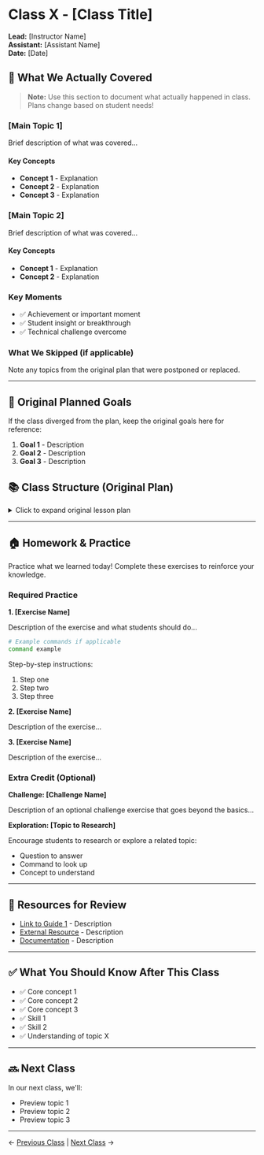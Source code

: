 # Class X - [Class Title]

**Lead:** [Instructor Name]  
**Assistant:** [Assistant Name]  
**Date:** [Date]

## 📝 What We Actually Covered

> **Note:** Use this section to document what actually happened in class. Plans change based on student needs!

### [Main Topic 1]

Brief description of what was covered...

#### Key Concepts
- **Concept 1** - Explanation
- **Concept 2** - Explanation
- **Concept 3** - Explanation

### [Main Topic 2]

Brief description of what was covered...

#### Key Concepts
- **Concept 1** - Explanation
- **Concept 2** - Explanation

### Key Moments
- ✅ Achievement or important moment
- ✅ Student insight or breakthrough
- ✅ Technical challenge overcome

### What We Skipped (if applicable)
Note any topics from the original plan that were postponed or replaced.

---

## 🎯 Original Planned Goals

If the class diverged from the plan, keep the original goals here for reference:

1. **Goal 1** - Description
2. **Goal 2** - Description
3. **Goal 3** - Description

## 📚 Class Structure (Original Plan)

<details>
<summary>Click to expand original lesson plan</summary>

### 1. [Section Name]

Description of planned section...

[→ Link to Guide](./steps/guide-name.md)

### 2. [Section Name]

Description of planned section...

[→ Link to Guide](./steps/guide-name.md)

</details>

---

## 🏠 Homework & Practice

Practice what we learned today! Complete these exercises to reinforce your knowledge.

### Required Practice

**1. [Exercise Name]**

Description of the exercise and what students should do...

```bash
# Example commands if applicable
command example
```

Step-by-step instructions:
1. Step one
2. Step two
3. Step three

**2. [Exercise Name]**

Description of the exercise...

**3. [Exercise Name]**

Description of the exercise...

### Extra Credit (Optional)

**Challenge: [Challenge Name]**

Description of an optional challenge exercise that goes beyond the basics...

**Exploration: [Topic to Research]**

Encourage students to research or explore a related topic:
- Question to answer
- Command to look up
- Concept to understand

---

## 📖 Resources for Review

- [Link to Guide 1](./steps/guide-name.md) - Description
- [External Resource](https://example.com) - Description
- [Documentation](https://example.com) - Description

---

## ✅ What You Should Know After This Class

- ✅ Core concept 1
- ✅ Core concept 2
- ✅ Core concept 3
- ✅ Skill 1
- ✅ Skill 2
- ✅ Understanding of topic X

---

## 🔜 Next Class

In our next class, we'll:
- Preview topic 1
- Preview topic 2
- Preview topic 3

---

← [Previous Class](./classX-previous.md) | [Next Class](./classX-next.md) →
